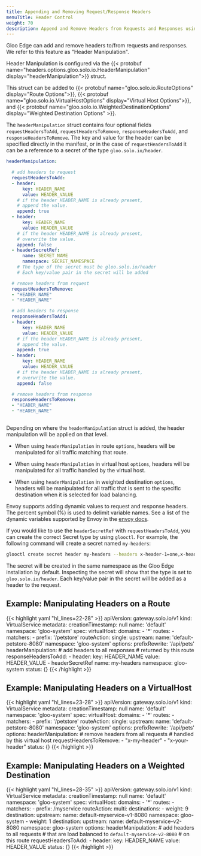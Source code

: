 ```yaml
---
title: Appending and Removing Request/Response Headers
menuTitle: Header Control
weight: 70
description: Append and Remove Headers from Requests and Responses using Route configuration.
---
```


Gloo Edge can add and remove headers to/from requests and responses. We refer to this feature as "Header Manipulation".

Header Manipulation is configured via the 
{{< protobuf name="headers.options.gloo.solo.io.HeaderManipulation" display="headerManipulation">}} struct.

This struct can be added to {{< protobuf name="gloo.solo.io.RouteOptions" display="Route Options">}}, {{< protobuf name="gloo.solo.io.VirtualHostOptions" display="Virtual Host Options">}}, and {{< protobuf name="gloo.solo.io.WeightedDestinationOptions" display="Weighted Destination Options" >}}.

The `headerManipulation` struct contains four optional fields `requestHeadersToAdd`, `requestHeadersToRemove`,  `responseHeadersToAdd`, and `responseHeadersToRemove`. The key and value for the header can be specified directly in the manifest, or in the case of `requestHeadersToAdd` it can be a reference to a secret of the type `gloo.solo.io/header`.

```yaml
headerManipulation:

  # add headers to request
  requestHeadersToAdd:
  - header:
      key: HEADER_NAME
      value: HEADER_VALUE
    # if the header HEADER_NAME is already present,
    # append the value.
    append: true
  - header:
      key: HEADER_NAME
      value: HEADER_VALUE
    # if the header HEADER_NAME is already present,
    # overwrite the value.
    append: false
  - headerSecretRef:
      name: SECRET_NAME
      namespace: SECRET_NAMESPACE
    # The type of the secret must be gloo.solo.io/header
    # Each key/value pair in the secret will be added

  # remove headers from request
  requestHeadersToRemove:
  - "HEADER_NAME"
  - "HEADER_NAME"

  # add headers to response
  responseHeadersToAdd:
  - header:
      key: HEADER_NAME
      value: HEADER_VALUE
    # if the header HEADER_NAME is already present,
    # append the value.
    append: true
  - header:
      key: HEADER_NAME
      value: HEADER_VALUE
    # if the header HEADER_NAME is already present,
    # overwrite the value.
    append: false

  # remove headers from response
  responseHeadersToRemove:
  - "HEADER_NAME"
  - "HEADER_NAME"
  

```

Depending on where the `headerManipulation` struct is added, the header manipulation will be applied on that level.

* When using `headerManipulation` in route `options`,
headers will be manipulated for all traffic matching that route.

* When using `headerManipulation` in virtual host `options`,
headers will be manipulated for all traffic handled by the virtual host.

* When using `headerManipulation` in weighted destination `options`,
headers will be manipulated for all traffic that is sent to the specific destination when it is selected for load balancing.

Envoy supports adding dynamic values to request and response headers. The percent symbol (%) is used to 
delimit variable names. See a list of the dynamic variables supported by Envoy in the [envoy docs](https://www.envoyproxy.io/docs/envoy/latest/configuration/http/http_conn_man/headers#custom-request-response-headers).

If you would like to use the `headerSecretRef` with `requestHeadersToAdd`, you can create the correct Secret type by using `glooctl`. For example, the following command will create a secret named `my-headers`:

```bash
glooctl create secret header my-headers --headers x-header-1=one,x-header-2=two
```

The secret will be created in the same namespace as the Gloo Edge installation by default. Inspecting the secret will show that the type is set to `gloo.solo.io/header`. Each key/value pair in the secret will be added as a header to the request.

## Example: Manipulating Headers on a Route


{{< highlight yaml "hl_lines=22-28" >}}
apiVersion: gateway.solo.io/v1
kind: VirtualService
metadata:
  creationTimestamp: null
  name: 'default'
  namespace: 'gloo-system'
spec:
  virtualHost:
    domains:
    - '*'
    routes:
    - matchers:
       - prefix: '/petstore'
      routeAction:
        single:
          upstream:
            name: 'default-petstore-8080'
            namespace: 'gloo-system'
      options:
        prefixRewrite: '/api/pets'
        headerManipulation:
          # add headers to all responses 
          # returned by this route
          responseHeadersToAdd:
          - header:
              key: HEADER_NAME
              value: HEADER_VALUE
          - headerSecretRef
              name: my-headers
              namespace: gloo-system
status: {}
{{< /highlight >}}


## Example: Manipulating Headers on a VirtualHost

{{< highlight yaml "hl_lines=23-28" >}}
apiVersion: gateway.solo.io/v1
kind: VirtualService
metadata:
  creationTimestamp: null
  name: 'default'
  namespace: 'gloo-system'
spec:
  virtualHost:
    domains:
    - '*'
    routes:
    - matchers:
       - prefix: '/petstore'
      routeAction:
        single:
          upstream:
            name: 'default-petstore-8080'
            namespace: 'gloo-system'
      options:
        prefixRewrite: '/api/pets'
    options:
      headerManipulation:
        # remove headers from all requests 
        # handled by this virtual host
        requestHeadersToRemove:
        - "x-my-header"
        - "x-your-header"
status: {}
{{< /highlight >}}



## Example: Manipulating Headers on a Weighted Destination

{{< highlight yaml "hl_lines=28-35" >}}
apiVersion: gateway.solo.io/v1
kind: VirtualService
metadata:
  creationTimestamp: null
  name: 'default'
  namespace: 'gloo-system'
spec:
  virtualHost:
    domains:
    - '*'
    routes:
    - matchers:
       - prefix: /myservice
      routeAction:
        multi:
          destinations:
          - weight: 9
            destination:
              upstream:
                name: default-myservice-v1-8080
                namespace: gloo-system
          - weight: 1
            destination:
              upstream:
                name: default-myservice-v2-8080
                namespace: gloo-system
            options:
              headerManipulation:
                # add headers to all requests
                # that are load balanced to `default-myservice-v2-8080`
                # on this route 
                requestHeadersToAdd:
                - header:
                    key: HEADER_NAME
                    value: HEADER_VALUE
status: {}
{{< /highlight >}}


